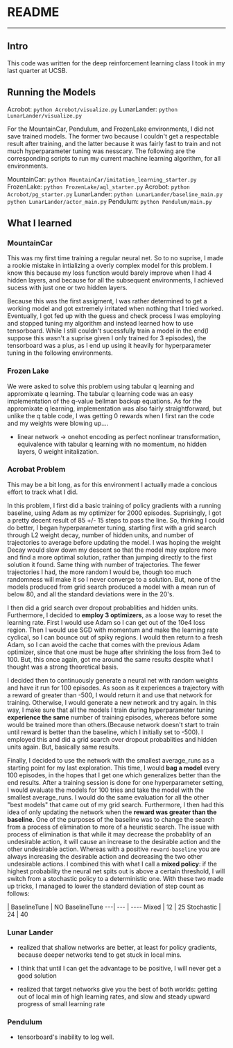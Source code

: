 # README
---
## Intro
This code was written for the deep reinforcement learning class I took in my last quarter at UCSB.
## Running the Models
Acrobot:
`python Acrobot/visualize.py`
LunarLander:
`python LunarLander/visualize.py`

For the MountainCar, Pendulum, and FrozenLake environments, I did not save trained models. The former two because I couldn't get a respectable result after training, and the latter because it was fairly fast to train and not much hyperparameter tuning was nesscary. The following are the corresponding scripts to run my current machine learning algorithm, for all environments.

MountainCar:
`python MountainCar/imitation_learning_starter.py`
FrozenLake:
`python FrozenLake/aql_starter.py`
Acrobot:
`python Acrobot/pg_starter.py`
LunarLander:
`python LunarLander/baseline_main.py`
`python LunarLander/actor_main.py`
Pendulum:
`python Pendulum/main.py`


## What I learned
### MountainCar
This was my first time training a regular neural net. So to no suprise, I made a rookie mistake in intializing a overly complex model for this problem. I know this because my loss function would barely improve when I had 4 hidden layers, and because for all the subsequent environments, I achieved sucess with just one or two hidden layers. 

Because this was the first assigment, I was rather determined to get a working model and got extremely irritated when nothing that I tried worked. Eventually, I got fed up with the guess and check process I was employing and stopped tuning my algorithm and instead learned how to use tensorboard. While I still couldn't sucessfully train a model in the end(I suppose this wasn't a suprise given I only trained for 3 episodes), the tensorboard was a plus, as I end up using it heavily for hyperparameter tuning in the following environments.

### Frozen Lake
We were asked to solve this problem using tabular q learning and appromixate q learning. The tabular q learning code was an easy implementation of the q-value bellman backup equations. As for the appromixate q learning, implementation was also fairly straightforward, but unlike the q table code, I was getting 0 rewards when I first ran the code and my weights were blowing up....

* linear network -> onehot encoding as perfect nonlinear transformation, equivalence with tabular q learning with no momentum, no hidden layers, 0 weight initalization. 

### Acrobat Problem
This may be a bit long, as for this environment I actually made a concious effort to track what I did.

In this problem, I first did a basic training of policy gradients with a running baseline, using Adam as my optimizer for 2000 episodes. Suprisingly, I got a pretty decent result of 85 +/- 15 steps to pass the line. So, thinking I could do better, I began hyperparameter tuning, starting first with a grid search through L2 weight decay, number of hidden units, and number of trajectories to average before updating the model. I was hoping the weight Decay would slow down my descent so that the model may explore more and find a more optimal solution, rather than jumping directly to the first solution it found. Same thing with number of trajectories. The fewer trajectories I had, the more random I would be, though too much randomness will make it so I never converge to a solution. But, none of the models produced from grid search produced a model with a mean run of below 80, and all the standard deviations were in the 20's.

I then did a grid search over dropout probablities and hidden units. Furthermore, I decided to **employ 3 optimizers**, as a loose way to reset the learning rate. First I would use Adam so I can get out of the 10e4 loss region. Then I would use SGD with momentum and make the learning rate cyclical, so I can bounce out of spiky regions. I would then return to a fresh Adam, so I can avoid the cache that comes with the previous Adam optimizer, since that one must be huge after shrinking the loss from 3e4 to 100. But, this once again, got me around the same results despite what I thought was a strong theoretical basis.

I decided then to continuously generate  a neural net with random weights and have it run for 100 episodes. As soon as it experiences a trajectory with a reward of greater than -500, I would return it and use that network for training. Otherwise, I would generate a new network and try again. In this way, I make sure that all the models I train during hyperparameter tuning **experience the same** number of training episodes, whereas before some would be trained more than others.(Because network doesn't start to train until reward is better than the baseline, which I initially set to -500). I employed this and did a grid search over dropout probablities and hidden units again. But, basically same results.

Finally, I decided to use the network with the smallest average_runs as a starting point for my last exploration. This time, I would **bag a model** every 100 episodes, in the hopes that I get one which generalizes better than the end results. After a training session is done for one hyperparameter setting, I would evaluate the models for 100 tries and take the model with the smallest average_runs. I would do the same evaluation for all the other "best models" that came out of my grid search. Furthermore, I then had this idea of only updating the network when the **reward was greater than the baseline.** One of the purposes of the baseline was to change the search from a process of elimination to more of a heuristic search. The issue with process of elimination is that while it may decrease the probablity of an undesirable action, it will cause an increase to the desirable action and the other undesirable action. Whereas with a positive `reward-baseline` you are always increasing the desirable action and decreasing the two other undesirable actions. I combined this with what I call a **mixed policy**: if the highest probability the neural net spits out is above a certain threshold, I will switch from a stochastic policy to a deterministic one. With these two made up tricks, I managed to lower the standard deviation of step count as follows:


 | BaselineTune | NO BaselineTune
---| --- | ----
Mixed | 12 | 25
Stochastic | 24 | 40

### Lunar Lander
* realized that shallow networks are better, at least for policy gradients, because deeper networks tend to get stuck in local mins.
* I think that until I can get the advantage to be positive, I will never get a good solution

* realized that target networks give you the best of both worlds: getting out of local min of high learning rates, and slow and steady upward progress of small learning rate

### Pendulum

* tensorboard's inability to log well.
